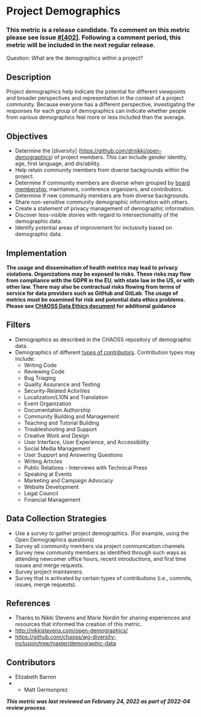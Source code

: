# Project Demographics
### This metric is a release candidate. To comment on this metric please see Issue [#[402]](https://github.com/chaoss/wg-dei/issues/402). Following a comment period, this metric will be included in the next regular release.

Question: What are the demographics within a project? 

## Description
Project demographics help indicate the potential for different viewpoints and broader perspectives and representation in the context of a project community. Because everyone has a different perspective, investigating the responses for each group of demographics can indicate whether people from various demographics feel more or less included than the average. 

## Objectives
- Determine the [diversity] (https://github.com/drnikki/open-demographics) of project members. This can include gender identity, age, first language, and dis/ability.
- Help retain community members from diverse backgrounds within the project. 
- Determine if community members are diverse when grouped by [board membership](https://github.com/chaoss/wg-diversity-inclusion/blob/master/focus-areas/governance/board-council-diversity.md), maintainers, conference organizers, and contributors.
- Determine if new community members are from diverse backgrounds.
- Share non-sensitive community demographic information with others.
- Create a statement of privacy management of demographic information.
- Discover less-visible stories with regard to intersectionality of the demographic data.
- Identify potential areas of improvement for inclusivity based on demographic data.

## Implementation
__The usage and dissemination of health metrics may lead to privacy violations. Organizations may be exposed to risks. These risks may flow from compliance with the GDPR in the EU, with state law in the US, or with other law. There may also be contractual risks flowing from terms of service for data providers such as GitHub and GitLab. The usage of metrics must be examined for risk and potential data ethics problems. Please see [CHAOSS Data Ethics document]() for additional guidance__ 

## Filters
- Demographics as described in the CHAOSS repository of demographic data.
- Demographics of different [types of contributors](https://chaoss.community/metric-types-of-contributions/). Contribution types may include:
  - Writing Code
  - Reviewing Code
  - Bug Triaging
  - Quality Assurance and Testing
  - Security-Related Activities
  - Localization/L10N and Translation
  - Event Organization
  - Documentation Authorship
  - Community Building and Management
  - Teaching and Tutorial Building
  - Troubleshooting and Support
  - Creative Work and Design
  - User Interface, User Experience, and Accessibility
  - Social Media Management
  - User Support and Answering Questions
  - Writing Articles
  - Public Relations - Interviews with Technical Press
  - Speaking at Events
  - Marketing and Campaign Advocacy
  - Website Development
  - Legal Council
  - Financial Management

## Data Collection Strategies
- Use a survey to gather project demographics. (For example, using the Open Demographics questions)
- Survey all community members via project communication channels
- Survey new community members as identified through such ways as attending newcomer office hours, recent introductions, and first time issues and merge requests. 
- Survey project maintainers.
- Survey that is activated by certain types of contributions (i.e., commits, issues, merge requests). 

## References
-  Thanks to Nikki Stevens and Marie Nordin for sharing experiences and resources that informed the creation of this metric.
  - http://nikkistevens.com/open-demographics/
  - https://github.com/chaoss/wg-diversity-inclusion/tree/master/demographic-data

## Contributors
- Elizabeth Barron
- - Matt Germonprez 

***This metric was last reviewed on February 24, 2022 as part of 2022-04 review process***

